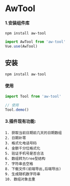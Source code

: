 # AwTool

#### 1.安装组件库

```shell
npm install aw-tool
```

```javascript
import AwTool from 'aw-tool'
Vue.use(AwTool)
```

## 安装

```javascript
npm install aw-tool
```

#### 使用

```js
import Tool from 'aw-tool'

// 使用
Tool.demo()
```

#### 3.插件现有功能:

```doc
1. 获取当前日期前几天的日期数组
2. 日期补零
3. 格式化电话号码
4. 金额千分位格式化
5. 验证手机号是否合法
6. 数组转为tree型结构
7. 字符串去空格
8. 下载文件(前端导出,后端导出)
9. 生成随机数字符串
10. 数组对象去重
```
